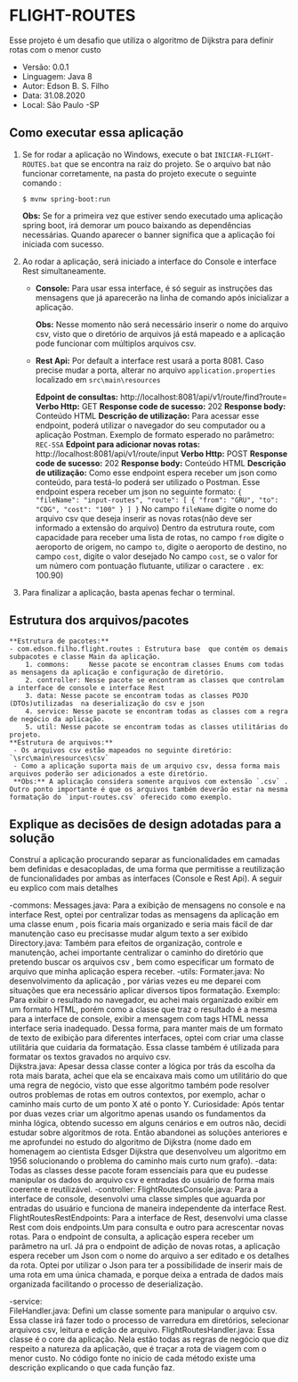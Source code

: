 # FLIGHT-ROUTES
Esse projeto é um desafio que utiliza o algoritmo de Dijkstra para definir rotas com o menor custo

- Versão: 0.0.1
- Linguagem: Java 8
- Autor: Edson B. S. Filho
- Data: 31.08.2020 
- Local: São Paulo -SP

## Como executar essa aplicação ## 

 1. Se for rodar a aplicação no Windows, execute o bat `INICIAR-FLIGHT-ROUTES.bat` que se encontra na raiz do projeto.
	Se o arquivo bat não funcionar corretamente, na pasta do projeto execute o seguinte comando :
	```shell
	$ mvnw spring-boot:run
	```
	
	**Obs:** Se for a primeira vez que estiver sendo executado uma aplicação spring boot, irá demorar um pouco baixando as dependências necessárias.
	Quando aparecer o banner significa que a aplicação foi iniciada com sucesso.
 
 2. Ao rodar a aplicação, será iniciado  a interface do Console e interface Rest simultaneamente.
	- **Console:** 
		Para usar essa interface, é só seguir as instruções  das mensagens que já aparecerão na linha de comando após inicializar a aplicação.
		
		**Obs:** Nesse momento não será necessário inserir o nome do arquivo csv, visto que o diretório de arquivos
		já está mapeado e a aplicação pode funcionar com múltiplos arquivos csv.
		
	- **Rest Api:** 
		Por default a interface rest usará a porta 8081. Caso precise mudar a porta, alterar no arquivo `application.properties` localizado em `src\main\resources`
		
		**Edpoint de consultas:**  http://localhost:8081/api/v1/route/find?route=<FROM-TO>
		**Verbo Http:** GET
		**Response code de sucesso:** 202
		**Response body:** Conteúdo HTML
		**Descrição de utilização:** Para acessar esse endpoint, poderá utilizar o navegador do seu computador ou a aplicação Postman.
		Exemplo de formato esperado no parâmetro: 
					```
					REC-SSA
					```
		**Edpoint para adicionar novas rotas:**  http://localhost:8081/api/v1/route/input
		**Verbo Http:** POST
		**Response code de sucesso:** 202
		**Response body:** Conteúdo HTML
		**Descrição de utilização:** Como esse endpoint espera receber um json como conteúdo, para testá-lo poderá ser utilizado o Postman.
		Esse endpoint espera receber um json no seguinte formato:
					```
					{
						"fileName": "input-routes",
						"route": [
							{
								"from": "GRU",
								"to": "CDG",
								"cost": "100"
							}
						]
					}
					```
		No campo `fileName` digite o nome do arquivo csv que deseja inserir as novas rotas(não deve ser informado a extensão do arquivo)
		Dentro da estrutura route, com capacidade para receber uma lista de rotas, no campo `from` digite o aeroporto de origem,
		no campo `to`, digite o aeroporto de destino, no campo `cost`, digite o valor desejado 
		No campo `cost`, se o valor for um número com pontuação flutuante, utilizar o caractere `.` ex: 100.90)

3. Para finalizar a aplicação, basta apenas fechar o terminal.

## Estrutura dos arquivos/pacotes ## 

	**Estrutura de pacotes:**
	- com.edson.filho.flight.routes : Estrutura base  que contém os demais subpacotes e classe Main da aplicação.
		1. commons: 	Nesse pacote se encontram classes Enums com	todas as mensagens da aplicação e configuração de diretório.
		2. controller: Nesse pacote se encontram as classes que controlam a interface de console e interface Rest
		3. data: Nesse pacote se encontram todas as classes POJO (DTOs)utilizadas  na deserialização do csv e json
		4. service: Nesse pacote se encontram todas as classes com a regra de negócio da aplicação.
		5. util: Nesse pacote se encontram todas as classes utilitárias do projeto.
	**Estrutura de arquivos:**
	 - Os arquivos csv estão mapeados no seguinte diretório: `\src\main\resources\csv`
	 - Como a aplicação suporta mais de um arquivo csv, dessa forma mais arquivos poderão ser adicionados a este diretório.
	 **Obs:** A aplicação considera somente arquivos com extensão `.csv` . Outro ponto importante é que os arquivos também deverão estar na mesma formatação do `input-routes.csv` oferecido como exemplo.


	
## Explique as decisões de design adotadas para a solução ## 
Construí a aplicação procurando separar as funcionalidades em camadas bem definidas e desacopladas, de uma 
forma que permitisse a reutilização de funcionalidades por ambas as interfaces (Console e Rest Api).
A seguir eu explico com mais detalhes

-commons: 
	Messages.java:
		Para a exibição de mensagens no console e na interface Rest, optei por centralizar todas as mensagens da aplicação em uma classe enum ,
		pois ficaria mais organizado e seria mais fácil de dar manutenção caso eu precisasse mudar algum texto a ser exibido
	Directory.java:
		Também para efeitos de organização, controle e manutenção,
		achei importante centralizar o caminho do diretório que pretendo buscar os arquivos csv , bem como especificar um formato de arquivo 
		que minha aplicação espera receber.
-utils:
	Formater.java:
		No desenvolvimento da aplicação , por várias vezes eu me deparei com situações que era necessário aplicar diversos tipos formatação.
		Exemplo: Para exibir o resultado no navegador, eu achei mais organizado exibir em um formato HTML, 
		porém como a classe que traz o resultado é a mesma para a interface de console, exibir a mensagem com tags HTML nessa interface seria inadequado.
		Dessa forma, para manter mais de um formato de texto de exibição para diferentes interfaces, optei com criar uma classe utilitária
		que cuidaria da formatação. Essa classe também é utilizada para formatar os textos gravados no arquivo csv. 		
	Dijkstra.java:
		Apesar dessa classe conter a lógica por trás da escolha da rota mais barata, achei que ela se encaixava mais como um utilitário 
		do que uma regra de negócio, visto que esse algoritmo também pode resolver outros problemas de rotas em outros contextos,
		por exemplo, achar o caminho mais curto de um ponto X até o ponto Y.
		Curiosidade:
		Após tentar por duas vezes criar um algoritmo apenas usando os fundamentos da minha lógica, obtendo sucesso em alguns cenários e em outros não,
		decidi estudar sobre algoritmos de rota. Então abandonei as soluções anteriores e me aprofundei no estudo do algoritmo de Dijkstra 
		(nome dado em homenagem ao cientista Edsger Dijkstra que desenvolveu um algoritmo em 1956 solucionando o problema do caminho mais curto num grafo).
-data:
		Todas as classes desse pacote foram essenciais para que eu pudesse manipular os dados do arquivo csv e entradas do usuário de forma mais coerente 
		e reutilizável. 
-controller:
	  FlightRoutesConsole.java:
		Para a interface de console, desenvolvi uma classe simples que aguarda por entradas do usuário e funciona de maneira independente da interface Rest. 
	  FlightRoutesRestEndpoints:
		Para a interface de Rest, desenvolvi uma classe Rest com dois endpoints.Um para consulta e outro para acrescentar novas rotas. 
		Para o endpoint de consulta, a aplicação espera receber um parâmetro na url.
		Já pra o endpoint de adição de novas rotas, a aplicação espera receber um Json com o nome do arquivo a ser editado e os detalhes da rota.
		Optei por utilizar o Json para ter a possibilidade de inserir mais de uma rota em uma única chamada,
		e porque deixa a entrada de dados mais organizada facilitando o processo de deserialização.
	  
-service:	
	  FileHandler.java:
		Defini um classe somente para manipular o arquivo csv. Essa classe irá fazer todo o processo de varredura em diretórios, 
		selecionar arquivos csv, leitura e edição de arquivo.
	  FlightRoutesHandler.java:
		Essa classe é o core da aplicação. Nela estão todas as regras de negócio que diz respeito a natureza da aplicação,
		que é traçar a rota de viagem com o menor custo. 
		No código fonte no inicio de cada método existe uma descrição explicando o que cada função faz.
